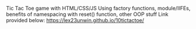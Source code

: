 Tic Tac Toe game with HTML/CSS/JS
Using factory functions, module/IIFEs, benefits of namespacing with reset() function, other OOP stuff
Link provided below: https://lex23unwin.github.io/10tictactoe/ 
